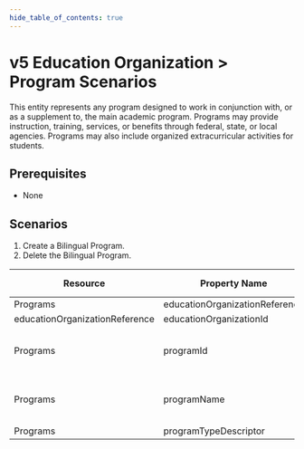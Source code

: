 ```yaml
---
hide_table_of_contents: true
---
```


# v5 Education Organization > Program Scenarios

This entity represents any program designed to work in conjunction with, or as a
supplement to, the main academic program. Programs may provide instruction,
training, services, or benefits through federal, state, or local agencies.
Programs may also include organized extracurricular activities for students.

## Prerequisites

* None

## Scenarios

1. Create a Bilingual Program.
2. Delete the Bilingual Program.

| Resource                       | Property Name                  | Is Collection | Data Type                      | Required | Scenario 1: POST                    |
| ------------------------------ | ------------------------------ | ------------- | ------------------------------ | -------- | ----------------------------------- |
| Programs                       | educationOrganizationReference | FALSE         | educationOrganizationReference | REQUIRED |                                     |
| educationOrganizationReference | educationOrganizationId        | FALSE         | int                            | REQUIRED | 255901                              |
| Programs                       | programId                      | FALSE         | string                         | REQUIRED | ["101" if possible \| system value] |
| Programs                       | programName                    | FALSE         | string                         | REQUIRED | Grand Bend Bilingual 101            |
| Programs                       | programTypeDescriptor          | FALSE         | programTypeDescriptor          | REQUIRED | Bilingual                           |

